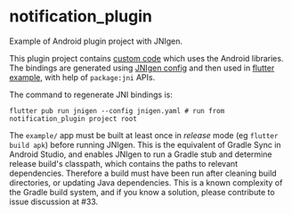 # notification_plugin

Example of Android plugin project with JNIgen.

This plugin project contains [custom code](android/src/main/java/com/example/notification_plugin) which uses the Android libraries. The bindings are generated using [JNIgen config](jnigen.yaml) and then used in [flutter example](example/lib/main.dart), with help of `package:jni` APIs.

The command to regenerate JNI bindings is:
```
flutter pub run jnigen --config jnigen.yaml # run from notification_plugin project root 
```

The `example/` app must be built at least once in _release_ mode (eg `flutter build apk`) before running JNIgen. This is the equivalent of Gradle Sync in Android Studio, and enables JNIgen to run a Gradle stub and determine release build's classpath, which contains the paths to relevant dependencies. Therefore a build must have been run after cleaning build directories, or updating Java dependencies. This is a known complexity of the Gradle build system, and if you know a solution, please contribute to issue discussion at #33.

